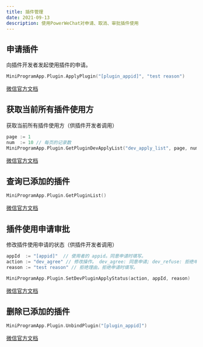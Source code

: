 ```yaml
---
title: 插件管理
date: 2021-09-13
description: 使用PowerWeChat对申请、取消、审批插件使用
---
```




## 申请插件

向插件开发者发起使用插件的申请。

```go
MiniProgramApp.Plugin.ApplyPlugin("[plugin_appid]", "test reason")
```

[微信官方文档](https://developers.weixin.qq.com/miniprogram/dev/api-backend/open-api/plugin-management/pluginManager.applyPlugin.html)



## 获取当前所有插件使用方

获取当前所有插件使用方（供插件开发者调用）

``` go
page := 1
num  := 10 // 每页的记录数
MiniProgramApp.Plugin.GetPluginDevApplyList("dev_apply_list", page, num)
```

[微信官方文档](https://developers.weixin.qq.com/miniprogram/dev/api-backend/open-api/plugin-management/pluginManager.getPluginDevApplyList.html)



## 查询已添加的插件

``` go
MiniProgramApp.Plugin.GetPluginList()
```

[微信官方文档](https://developers.weixin.qq.com/miniprogram/dev/api-backend/open-api/plugin-management/pluginManager.getPluginList.html)



##  插件使用申请审批

修改插件使用申请的状态（供插件开发者调用）

``` go
appId  := "[appid]"  // 使用者的 appid。同意申请时填写。
action := "dev_agree" // 修改操作。 dev_agree: 同意申请; dev_refuse: 拒绝申请; dev_delete: 删除已拒绝的申请者	
reason := "test reason" // 拒绝理由。拒绝申请时填写。

MiniProgramApp.Plugin.SetDevPluginApplyStatus(action, appId, reason)
```

[微信官方文档](https://developers.weixin.qq.com/miniprogram/dev/api-backend/open-api/plugin-management/pluginManager.setDevPluginApplyStatus.html)



## 删除已添加的插件

``` go
MiniProgramApp.Plugin.UnbindPlugin("[plugin_appid]")
```

[微信官方文档](https://developers.weixin.qq.com/miniprogram/dev/api-backend/open-api/plugin-management/pluginManager.unbindPlugin.html)
